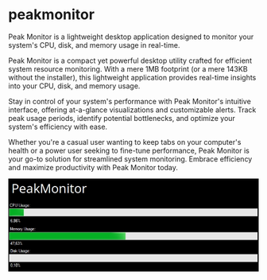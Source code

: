 # peakmonitor
Peak Monitor is a lightweight desktop application designed to monitor your system's CPU, disk, and memory usage in real-time.

Peak Monitor is a compact yet powerful desktop utility crafted for efficient system resource monitoring. With a mere 1MB footprint (or a mere 143KB without the installer), this lightweight application provides real-time insights into your CPU, disk, and memory usage.

Stay in control of your system's performance with Peak Monitor's intuitive interface, offering at-a-glance visualizations and customizable alerts. Track peak usage periods, identify potential bottlenecks, and optimize your system's efficiency with ease.

Whether you're a casual user wanting to keep tabs on your computer's health or a power user seeking to fine-tune performance, Peak Monitor is your go-to solution for streamlined system monitoring. Embrace efficiency and maximize productivity with Peak Monitor today.


![Descrição da imagem](https://github.com/alvrmiguel/peakmonitor/blob/main/PEAKMONITOR.jpg)
